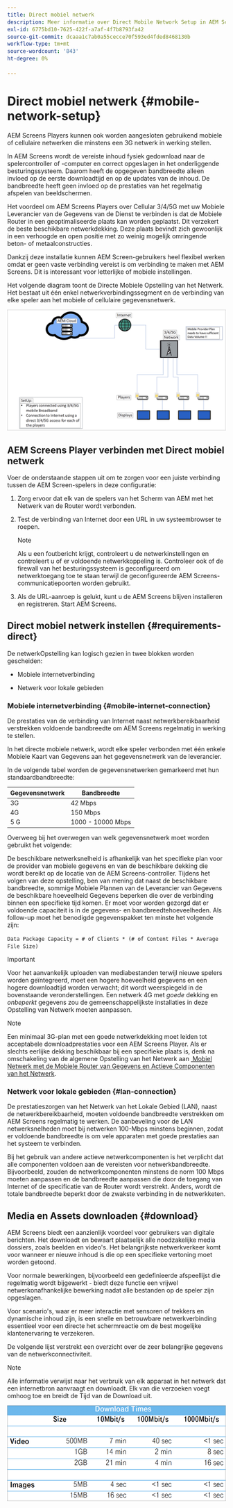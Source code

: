 ```yaml
---
title: Direct mobiel netwerk
description: Meer informatie over Direct Mobile Network Setup in AEM Screens.
exl-id: 6775bd10-7625-422f-a7af-4f7b8793fa42
source-git-commit: dcaaa1c7ab0a55cecce70f593ed4fded8468130b
workflow-type: tm+mt
source-wordcount: '843'
ht-degree: 0%

---
```


# Direct mobiel netwerk {#mobile-network-setup}

AEM Screens Players kunnen ook worden aangesloten gebruikend mobiele of cellulaire netwerken die minstens een 3G netwerk in werking stellen.

In AEM Screens wordt de vereiste inhoud fysiek gedownload naar de spelercontroller of -computer en correct opgeslagen in het onderliggende besturingssysteem. Daarom heeft de opgegeven bandbreedte alleen invloed op de eerste downloadtijd en op de updates van de inhoud. De bandbreedte heeft geen invloed op de prestaties van het regelmatig afspelen van beeldschermen.

Het voordeel om AEM Screens Players over Cellular 3/4/5G met uw Mobiele Leverancier van de Gegevens van de Dienst te verbinden is dat de Mobiele Router in een geoptimaliseerde plaats kan worden geplaatst. Dit verzekert de beste beschikbare netwerkdekking. Deze plaats bevindt zich gewoonlijk in een verhoogde en open positie met zo weinig mogelijk omringende beton- of metaalconstructies.

Dankzij deze installatie kunnen AEM Screen-gebruikers heel flexibel werken omdat er geen vaste verbinding vereist is om verbinding te maken met AEM Screens. Dit is interessant voor letterlijke of mobiele instellingen.

Het volgende diagram toont de Directe Mobiele Opstelling van het Netwerk. Het bestaat uit één enkel netwerkverbindingssegment en de verbinding van elke speler aan het mobiele of cellulaire gegevensnetwerk.

![](/help/using/assets/direct-mobile-1.png)

## AEM Screens Player verbinden met Direct mobiel netwerk

Voer de onderstaande stappen uit om te zorgen voor een juiste verbinding tussen de AEM Screen-spelers in deze configuratie:

1. Zorg ervoor dat elk van de spelers van het Scherm van AEM met het Netwerk van de Router wordt verbonden.

1. Test de verbinding van Internet door een URL in uw systeembrowser te roepen.

   >[!NOTE]
   >Als u een foutbericht krijgt, controleert u de netwerkinstellingen en controleert u of er voldoende netwerkkoppeling is. Controleer ook of de firewall van het besturingssysteem is geconfigureerd om netwerktoegang toe te staan terwijl de geconfigureerde AEM Screens-communicatiepoorten worden gebruikt.

1. Als de URL-aanroep is gelukt, kunt u de AEM Screens blijven installeren en registreren. Start AEM Screens.

## Direct mobiel netwerk instellen {#requirements-direct}

De netwerkOpstelling kan logisch gezien in twee blokken worden gescheiden:

* Mobiele internetverbinding

* Netwerk voor lokale gebieden

### Mobiele internetverbinding {#mobile-internet-connection}

De prestaties van de verbinding van Internet naast netwerkbereikbaarheid verstrekken voldoende bandbreedte om AEM Screens regelmatig in werking te stellen.

In het directe mobiele netwerk, wordt elke speler verbonden met één enkele Mobiele Kaart van Gegevens aan het gegevensnetwerk van de leverancier.

In de volgende tabel worden de gegevensnetwerken gemarkeerd met hun standaardbandbreedte:

| Gegevensnetwerk | Bandbreedte |
|--- |--- |
| 3G | 42 Mbps |
| 4G | 150 Mbps |
| 5 G | 1000 - 10000 Mbps |

Overweeg bij het overwegen van welk gegevensnetwerk moet worden gebruikt het volgende:

De beschikbare netwerksnelheid is afhankelijk van het specifieke plan voor de provider van mobiele gegevens en van de beschikbare dekking die wordt bereikt op de locatie van de AEM Screens-controller.
Tijdens het volgen van deze opstelling, ben van mening dat naast de beschikbare bandbreedte, sommige Mobiele Plannen van de Leverancier van Gegevens de beschikbare hoeveelheid Gegevens beperken die over de verbinding binnen een specifieke tijd komen. Er moet voor worden gezorgd dat er voldoende capaciteit is in de gegevens- en bandbreedtehoeveelheden.
Als follow-up moet het benodigde gegevenspakket ten minste het volgende zijn:

`Data Package Capacity = # of Clients * (# of Content Files * Average File Size)`


>[!IMPORTANT]
>Voor het aanvankelijk uploaden van mediabestanden terwijl nieuwe spelers worden geïntegreerd, moet een hogere hoeveelheid gegevens en een hogere downloadtijd worden verwacht; dit wordt weerspiegeld in de bovenstaande veronderstellingen. Een netwerk 4G met *goede* dekking en *onbeperkt* gegevens zou de gemeenschappelijkste installaties in deze Opstelling van Netwerk moeten aanpassen.

>[!NOTE]
>Een minimaal 3G-plan met een goede netwerkdekking moet leiden tot acceptabele downloadprestaties voor een AEM Screens Player. Als er slechts eerlijke dekking beschikbaar bij een specifieke plaats is, denk na omschakeling van de algemene Opstelling van het Netwerk aan [&#x200B; Mobiel Netwerk met de Mobiele Router van Gegevens en Actieve Componenten van het Netwerk &#x200B;](/help/using/mobile-network-router.md).


### Netwerk voor lokale gebieden {#lan-connection}

De prestatieszorgen van het Netwerk van het Lokale Gebied (LAN), naast de netwerkbereikbaarheid, moeten voldoende bandbreedte verstrekken om AEM Screens regelmatig te werken. De aanbeveling voor de LAN netwerksnelheden moet bij netwerken 100-Mbps minstens beginnen, zodat er voldoende bandbreedte is om vele apparaten met goede prestaties aan het systeem te verbinden.

Bij het gebruik van andere actieve netwerkcomponenten is het verplicht dat alle componenten voldoen aan de vereisten voor netwerkbandbreedte. Bijvoorbeeld, zouden de netwerkcomponenten minstens de norm 100 Mbps moeten aanpassen en de bandbreedte aanpassen die door de toegang van Internet of de specificatie van de Router wordt verstrekt. Anders, wordt de totale bandbreedte beperkt door de zwakste verbinding in de netwerkketen.

## Media en Assets downloaden {#download}

AEM Screens biedt een aanzienlijk voordeel voor gebruikers van digitale berichten. Het downloadt en bewaart plaatselijk alle noodzakelijke media dossiers, zoals beelden en video&#39;s. Het belangrijkste netwerkverkeer komt voor wanneer er nieuwe inhoud is die op een specifieke vertoning moet worden getoond.

Voor normale bewerkingen, bijvoorbeeld een gedefinieerde afspeellijst die regelmatig wordt bijgewerkt - biedt deze functie een vrijwel netwerkonafhankelijke bewerking nadat alle bestanden op de speler zijn opgeslagen.

Voor scenario&#39;s, waar er meer interactie met sensoren of trekkers en dynamische inhoud zijn, is een snelle en betrouwbare netwerkverbinding essentieel voor een directe het schermreactie om de best mogelijke klantenervaring te verzekeren.

De volgende lijst verstrekt een overzicht over de zeer belangrijke gegevens van de netwerkconnectiviteit.

>[!NOTE]
>
>Alle informatie verwijst naar het verbruik van elk apparaat in het netwerk dat een internetbron aanvraagt en downloadt. Elk van die verzoeken voegt omhoog toe en breidt de Tijd van de Download uit.

![](/help/using/assets/download-times-mobile.png)

